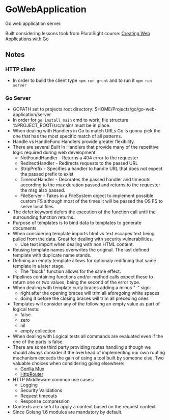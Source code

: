 # GoWebApplication
Go web application server.

Built considering lessons took from PluralSight course: [
Creating Web Applications with Go](https://app.pluralsight.com/library/courses/creating-web-applications-go-update)

## Notes

### HTTP client

* In order to build the client type ```npm run grunt``` and to run it ```npm run server```

### Go Server
* GOPATH set to projects root directory: $HOME/Projects/go/go-web-application/server
* In order for ```go install main``` cmd to work, file structure %PROJECT_ROOT/src/main/ must be in place.
* When dealing with Handlers in Go to match URLs Go is gonna pick the one that has the most specific match of all patterns.
* Handle vs HandleFunc Handlers provide greater flexibility.
* There are several Built In Handlers that provide many of the repetitive logic required during web development.
    * NotFoundHandler - Returns a 404 error to the requester
    * RedirectHandler - Redirects requests to the passed URL
    * StripPrefix - Specifies a handler to handle URL that does not expect the passed prefix to exist
    * TimeoutHandler - Decorates the passed handler and timeouts according to the max duration passed and returns to the requester the msg also passed.
    * FileServer - Takes in a FileSystem object to implement possible custom FS although most of the times it will be passed the OS FS to serve local files.
* The defer keyword defers the execution of the function call until the surrounding function returns.
* Purpose of templates is to bind data to templates to generate documents
* When considering template imports html vs text escapes text being pulled from the data. Great for dealing with security vulnerabilities.
    * Use text import when dealing with non HTML content.
* Reusing template names overwrites the original. The last defined template with duplicate name stands.
* Defining an empty template allows for optionaly redifining that same template in a later stage.
    * The "block" function allows for the same effect.
* Pipelines containing functions and/or method calls expect these to return one or two values, being the second of the error type.
* When dealing with template curly braces adding a minus "-" sign:
    * right after the opening braces will trim all aforegoing white spaces 
    * doing it before the closing braces will trim all preceding ones
* Templates will consider any of the following an empty value as part of logical tests:
    * false
    * zero
    * nil
    * empty collection
* When dealing with Logical tests all commands are evaluated even if the one of the parts is false.
* There are some third party providing routes handling although we should always consider if the overhead of implementing our own routing mechanism exceeds the gain of using a tool built by someone else. Two valuable choices when considering going elsewhere:
    * [Gorilla Mux](https://github.com/gorilla/mux)
    * [HttpRouter](https://github.com/julienschmidt/httprouter)
* HTTP Middleware common use cases:
    * Logging
    * Security Validations
    * Request timeouts
    * Response compression
* Contexts are useful to apply a context based on the request context
* Since Golang 1.6 modules are mandatory by default.
